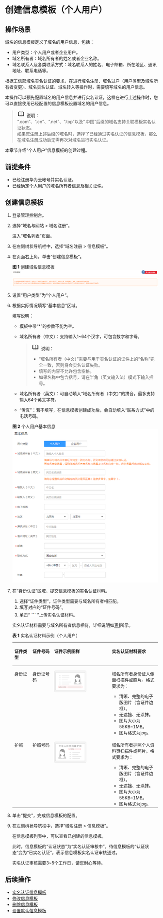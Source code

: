 # 创建信息模板（个人用户）<a name="domain_ug_340002"></a>

## 操作场景<a name="zh-cn_topic_0193892073_section12791728139"></a>

域名的信息模板定义了域名的用户信息，包括：

-   用户类型：个人用户或者企业用户。
-   域名所有者：域名所有者的姓名或者企业名称。
-   域名联系人及各类联系方式：域名联系人的姓名、电子邮箱、所在地区、通讯地址、联系电话等。

根据工信部域名实名认证的要求，在进行域名注册、域名过户（用户类型及域名所有者变更）、域名实名认证、域名转入等操作时，需要填写域名的用户信息。

本操作可以预先配置域名的用户信息并进行实名认证，这样在进行上述操作时，您可以直接使用已经配置的信息模板设置域名的用户信息。

>![](public_sys-resources/icon-note.gif) **说明：**   
>“.com”、“.cn”、“.net”、“.top”以及“.中国”后缀的域名支持关联模板实名认证状态。  
>如果您注册上述后缀的域名时，选择了已经通过实名认证的信息模板，那么在域名注册成功后无需再次对域名进行实名认证。  

本章节介绍“个人用户”信息模板的创建过程。

## 前提条件<a name="zh-cn_topic_0193892073_section728492932711"></a>

-   已经注册华为云帐号并实名认证。
-   已经确定个人用户的域名所有者信息及相关证件。

## 创建信息模板<a name="zh-cn_topic_0193892073_section1275283411143"></a>

1.  登录管理控制台。
2.  选择“域名与网站 \> 域名注册”。

    进入“域名列表”页面。

3.  在左侧树状导航栏中，选择“域名注册 \> 信息模板”。
4.  在页面右上角，单击“创建信息模板”。

    **图 1**  创建域名信息模板<a name="zh-cn_topic_0193892073_fig19287123665620"></a>  
    ![](figures/创建域名信息模板.png "创建域名信息模板")

5.  设置“用户类型”为“个人用户”。
6.  根据实际情况填写“基本信息”区域。

    填写说明：

    -   模板中带“\*”的参数不能为空。
    -   域名所有者（中文）：支持输入1\~64个汉字，可包含数字和字母。

        >![](public_sys-resources/icon-note.gif) **说明：**   
        >-   “域名所有者（中文）”需要与用于实名认证的证件上的“名称”完全一致，否则将会实名认证失败。  
        >-   填写的内容不允许包含空格。  
        >-   如果名称中包含括号，请在半角（英文输入法）模式下输入括号。  

    -   域名所有者（英文）：可自动填入“域名所有者（中文）”的拼音，最多支持输入64个英文字符。
    -   “传真”：若不填写，在信息模板创建成功后，会自动填入“联系方式”中的电话号码。

    **图 2**  个人用户基本信息<a name="zh-cn_topic_0193892073_fig195961623165918"></a>  
    ![](figures/个人用户基本信息.png "个人用户基本信息")

7.  在“身份认证”区域，提交信息模板的实名认证材料。

    1.  选择“证件类型”，证件类型需要与域名所有者相匹配。
    2.  填写对应的“证件号码”。
    3.  单击“![](figures/icon-upload-8.png)”上传实名认证材料。

    实名认证材料需要与域名所有者信息相符，详细说明如[表1](#zh-cn_topic_0193892073_table531201717377)所示。

    **表 1**  实名认证材料示例（个人用户）

    <a name="zh-cn_topic_0193892073_table531201717377"></a>
    <table><thead align="left"><tr id="domain_ug_320002_zh-cn_topic_0216046856_zh-cn_topic_0193892073_row431081783718"><th class="cellrowborder" valign="top" width="12.43124312431243%" id="mcps1.2.5.1.1"><p id="domain_ug_320002_zh-cn_topic_0216046856_zh-cn_topic_0193892073_p133097174376"><a name="domain_ug_320002_zh-cn_topic_0216046856_zh-cn_topic_0193892073_p133097174376"></a><a name="domain_ug_320002_zh-cn_topic_0216046856_zh-cn_topic_0193892073_p133097174376"></a>证件类型</p>
    </th>
    <th class="cellrowborder" valign="top" width="14.891489148914891%" id="mcps1.2.5.1.2"><p id="domain_ug_320002_zh-cn_topic_0216046856_zh-cn_topic_0193892073_p8309101783719"><a name="domain_ug_320002_zh-cn_topic_0216046856_zh-cn_topic_0193892073_p8309101783719"></a><a name="domain_ug_320002_zh-cn_topic_0216046856_zh-cn_topic_0193892073_p8309101783719"></a>证件号码</p>
    </th>
    <th class="cellrowborder" valign="top" width="39.64396439643964%" id="mcps1.2.5.1.3"><p id="domain_ug_320002_zh-cn_topic_0216046856_p54071016113915"><a name="domain_ug_320002_zh-cn_topic_0216046856_p54071016113915"></a><a name="domain_ug_320002_zh-cn_topic_0216046856_p54071016113915"></a>证件示例图样</p>
    </th>
    <th class="cellrowborder" valign="top" width="33.03330333033303%" id="mcps1.2.5.1.4"><p id="domain_ug_320002_zh-cn_topic_0216046856_zh-cn_topic_0193892073_p130919178373"><a name="domain_ug_320002_zh-cn_topic_0216046856_zh-cn_topic_0193892073_p130919178373"></a><a name="domain_ug_320002_zh-cn_topic_0216046856_zh-cn_topic_0193892073_p130919178373"></a>实名认证材料要求</p>
    </th>
    </tr>
    </thead>
    <tbody><tr id="domain_ug_320002_zh-cn_topic_0216046856_zh-cn_topic_0193892073_row4311161713718"><td class="cellrowborder" valign="top" width="12.43124312431243%" headers="mcps1.2.5.1.1 "><p id="domain_ug_320002_zh-cn_topic_0216046856_zh-cn_topic_0193892073_p193101617163711"><a name="domain_ug_320002_zh-cn_topic_0216046856_zh-cn_topic_0193892073_p193101617163711"></a><a name="domain_ug_320002_zh-cn_topic_0216046856_zh-cn_topic_0193892073_p193101617163711"></a>身份证</p>
    </td>
    <td class="cellrowborder" valign="top" width="14.891489148914891%" headers="mcps1.2.5.1.2 "><p id="domain_ug_320002_zh-cn_topic_0216046856_zh-cn_topic_0193892073_p1331051716371"><a name="domain_ug_320002_zh-cn_topic_0216046856_zh-cn_topic_0193892073_p1331051716371"></a><a name="domain_ug_320002_zh-cn_topic_0216046856_zh-cn_topic_0193892073_p1331051716371"></a>身份证号码</p>
    </td>
    <td class="cellrowborder" valign="top" width="39.64396439643964%" headers="mcps1.2.5.1.3 "><p id="domain_ug_320002_zh-cn_topic_0216046856_p11407816203917"><a name="domain_ug_320002_zh-cn_topic_0216046856_p11407816203917"></a><a name="domain_ug_320002_zh-cn_topic_0216046856_p11407816203917"></a><a name="domain_ug_320002_zh-cn_topic_0216046856_image481712227395"></a><a name="domain_ug_320002_zh-cn_topic_0216046856_image481712227395"></a><span><img id="domain_ug_320002_zh-cn_topic_0216046856_image481712227395" src="figures/身份证.png" width="106.4" height="70.93342200000001"></span></p>
    </td>
    <td class="cellrowborder" valign="top" width="33.03330333033303%" headers="mcps1.2.5.1.4 "><p id="domain_ug_320002_zh-cn_topic_0216046856_zh-cn_topic_0193892073_p2310121733712"><a name="domain_ug_320002_zh-cn_topic_0216046856_zh-cn_topic_0193892073_p2310121733712"></a><a name="domain_ug_320002_zh-cn_topic_0216046856_zh-cn_topic_0193892073_p2310121733712"></a>域名所有者身份证人像面扫描件或照片。格式要求为：</p>
    <a name="domain_ug_320002_zh-cn_topic_0216046856_zh-cn_topic_0193892073_ul2311171717374"></a><a name="domain_ug_320002_zh-cn_topic_0216046856_zh-cn_topic_0193892073_ul2311171717374"></a><ul id="domain_ug_320002_zh-cn_topic_0216046856_zh-cn_topic_0193892073_ul2311171717374"><li>清晰、完整的电子版图片（含证件边框）。</li><li>无遮挡、无涂抹。</li><li>图片大小为55KB~1MB。</li><li>图片格式为jpg。</li></ul>
    </td>
    </tr>
    <tr id="domain_ug_320002_zh-cn_topic_0216046856_zh-cn_topic_0193892073_row1931281713377"><td class="cellrowborder" valign="top" width="12.43124312431243%" headers="mcps1.2.5.1.1 "><p id="domain_ug_320002_zh-cn_topic_0216046856_zh-cn_topic_0193892073_p6311191719376"><a name="domain_ug_320002_zh-cn_topic_0216046856_zh-cn_topic_0193892073_p6311191719376"></a><a name="domain_ug_320002_zh-cn_topic_0216046856_zh-cn_topic_0193892073_p6311191719376"></a>护照</p>
    </td>
    <td class="cellrowborder" valign="top" width="14.891489148914891%" headers="mcps1.2.5.1.2 "><p id="domain_ug_320002_zh-cn_topic_0216046856_zh-cn_topic_0193892073_p9311117163714"><a name="domain_ug_320002_zh-cn_topic_0216046856_zh-cn_topic_0193892073_p9311117163714"></a><a name="domain_ug_320002_zh-cn_topic_0216046856_zh-cn_topic_0193892073_p9311117163714"></a>护照号码</p>
    </td>
    <td class="cellrowborder" valign="top" width="39.64396439643964%" headers="mcps1.2.5.1.3 "><p id="domain_ug_320002_zh-cn_topic_0216046856_p740791610397"><a name="domain_ug_320002_zh-cn_topic_0216046856_p740791610397"></a><a name="domain_ug_320002_zh-cn_topic_0216046856_p740791610397"></a><a name="domain_ug_320002_zh-cn_topic_0216046856_image1578913256398"></a><a name="domain_ug_320002_zh-cn_topic_0216046856_image1578913256398"></a><span><img id="domain_ug_320002_zh-cn_topic_0216046856_image1578913256398" src="figures/护照.png" width="106.4" height="70.93342200000001"></span></p>
    </td>
    <td class="cellrowborder" valign="top" width="33.03330333033303%" headers="mcps1.2.5.1.4 "><p id="domain_ug_320002_zh-cn_topic_0216046856_zh-cn_topic_0193892073_p143111117153720"><a name="domain_ug_320002_zh-cn_topic_0216046856_zh-cn_topic_0193892073_p143111117153720"></a><a name="domain_ug_320002_zh-cn_topic_0216046856_zh-cn_topic_0193892073_p143111117153720"></a>域名所有者护照个人资料页扫描件或照片。格式要求为：</p>
    <a name="domain_ug_320002_zh-cn_topic_0216046856_zh-cn_topic_0193892073_ul6312201716371"></a><a name="domain_ug_320002_zh-cn_topic_0216046856_zh-cn_topic_0193892073_ul6312201716371"></a><ul id="domain_ug_320002_zh-cn_topic_0216046856_zh-cn_topic_0193892073_ul6312201716371"><li>清晰、完整的电子版图片（含证件边框）。</li><li>无遮挡、无涂抹。</li><li>图片大小为55KB~1MB。</li><li>图片格式为jpg。</li></ul>
    </td>
    </tr>
    </tbody>
    </table>

8.  单击“提交”，完成信息模板的配置。
9.  在左侧树状导航栏中，选择“域名注册 \> 信息模板”。

    在信息模板列表中，可以查看已创建的信息模板。

    此时，信息模板的“认证状态”为“实名认证审核中”。待信息模板的“认证状态”变为“已实名认证”，表示信息模板实名认证审核通过。

    实名认证审核需要3\~5个工作日，请您耐心等待。


## 后续操作<a name="zh-cn_topic_0193892073_section870173932618"></a>

-   [实名认证信息模板](实名认证信息模板.md)
-   [修改信息模板](修改信息模板.md)
-   [删除信息模板](删除信息模板.md)
-   [设置默认信息模板](设置默认信息模板.md)

